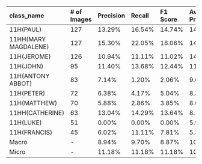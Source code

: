 | class_name           | # of Images   | Precision   | Recall   | F1 Score   | Average Precision   |
|:---------------------|:--------------|:------------|:---------|:-----------|:--------------------|
| 11H(PAUL)            | 127           | 13.29%      | 16.54%   | 14.74%     | 14.54%              |
| 11HH(MARY MAGDALENE) | 127           | 15.30%      | 22.05%   | 18.06%     | 14.90%              |
| 11H(JEROME)          | 126           | 10.94%      | 11.11%   | 11.02%     | 14.25%              |
| 11H(JOHN)            | 95            | 11.40%      | 13.68%   | 12.44%     | 11.11%              |
| 11H(ANTONY ABBOT)    | 83            | 7.14%       | 1.20%    | 2.06%      | 9.63%               |
| 11H(PETER)           | 72            | 6.38%       | 4.17%    | 5.04%      | 8.30%               |
| 11H(MATTHEW)         | 70            | 5.88%       | 2.86%    | 3.85%      | 8.08%               |
| 11HH(CATHERINE)      | 63            | 13.04%      | 14.29%   | 13.64%     | 8.15%               |
| 11H(LUKE)            | 51            | 0.00%       | 0.00%    | 0.00%      | 5.94%               |
| 11H(FRANCIS)         | 45            | 6.02%       | 11.11%   | 7.81%      | 5.33%               |
| Macro                | -             | 8.94%       | 9.70%    | 8.87%      | 10.02%              |
| Micro                | -             | 11.18%      | 11.18%   | 11.18%     | 10.13%              |